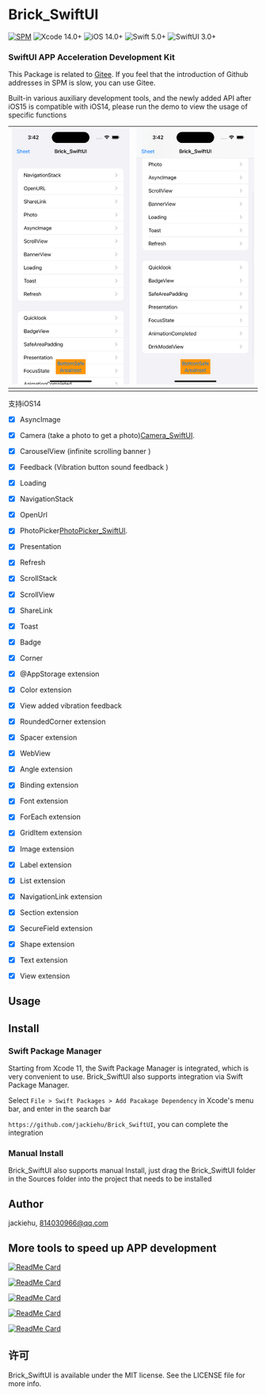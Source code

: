 # Brick_SwiftUI

[![SPM](https://img.shields.io/badge/SPM-supported-DE5C43.svg?style=flat)](https://swift.org/package-manager/)
![Xcode 14.0+](https://img.shields.io/badge/Xcode-14.0%2B-blue.svg)
![iOS 14.0+](https://img.shields.io/badge/iOS-14.0%2B-blue.svg)
![Swift 5.0+](https://img.shields.io/badge/Swift-5.0%2B-orange.svg)
![SwiftUI 3.0+](https://img.shields.io/badge/SwiftUI-3.0%2B-orange.svg)

### SwiftUI APP Acceleration Development Kit

This Package is related to [Gitee](https://gitee.com/zjinhu/brick). If you feel that the introduction of Github addresses in SPM is slow, you can use Gitee.

Built-in various auxiliary development tools, and the newly added API after iOS15 is compatible with iOS14, please run the demo to view the usage of specific functions

| ![](Image/1.png) | ![](Image/2.png) |
| ---------------- | ---------------- |
|                  |                  |

支持iOS14

- [x] AsyncImage

- [x] Camera (take a photo to get a photo)[Camera_SwiftUI](https://github.com/zjinhu/Camera_SwiftUI).

- [x] CarouselView (infinite scrolling banner )

- [x] Feedback (Vibration button sound feedback )

- [x] Loading 

- [x] NavigationStack

- [x] OpenUrl

- [x] PhotoPicker[PhotoPicker_SwiftUI](https://github.com/zjinhu/PhotoPicker_SwiftUI).

- [x] Presentation

- [x] Refresh

- [x] ScrollStack

- [x] ScrollView

- [x] ShareLink

- [x] Toast

- [x] Badge

- [x] Corner

- [x] @AppStorage extension
- [x] Color extension
- [x] View added vibration feedback
- [x] RoundedCorner extension
- [x] Spacer extension
- [x] WebView
- [x] Angle extension
- [x] Binding extension
- [x] Font extension
- [x] ForEach extension
- [x] GridItem extension
- [x] Image extension
- [x] Label extension
- [x] List extension
- [x] NavigationLink extension
- [x] Section extension
- [x] SecureField extension
- [x] Shape extension
- [x] Text extension
- [x] View extension

## Usage


## Install

### Swift Package Manager

Starting from Xcode 11, the Swift Package Manager is integrated, which is very convenient to use. Brick_SwiftUI also supports integration via Swift Package Manager.

Select `File > Swift Packages > Add Pacakage Dependency` in Xcode's menu bar, and enter in the search bar

`https://github.com/jackiehu/Brick_SwiftUI`, you can complete the integration

### Manual Install

Brick_SwiftUI also supports manual Install, just drag the Brick_SwiftUI folder in the Sources folder into the project that needs to be installed


## Author

jackiehu, 814030966@qq.com

## More tools to speed up APP development

[![ReadMe Card](https://github-readme-stats.vercel.app/api/pin/?username=jackiehu&repo=SwiftMediator&theme=radical&locale=cn)](https://github.com/jackiehu/SwiftMediator)

[![ReadMe Card](https://github-readme-stats.vercel.app/api/pin/?username=jackiehu&repo=SwiftBrick&theme=radical&locale=cn)](https://github.com/jackiehu/SwiftBrick)

[![ReadMe Card](https://github-readme-stats.vercel.app/api/pin/?username=jackiehu&repo=SwiftLog&theme=radical&locale=cn)](https://github.com/jackiehu/SwiftLog)

[![ReadMe Card](https://github-readme-stats.vercel.app/api/pin/?username=jackiehu&repo=SwiftMesh&theme=radical&locale=cn)](https://github.com/jackiehu/SwiftMesh)

[![ReadMe Card](https://github-readme-stats.vercel.app/api/pin/?username=jackiehu&repo=SwiftNotification&theme=radical&locale=cn)](https://github.com/jackiehu/SwiftNotification)


## 许可

Brick_SwiftUI is available under the MIT license. See the LICENSE file for more info.
